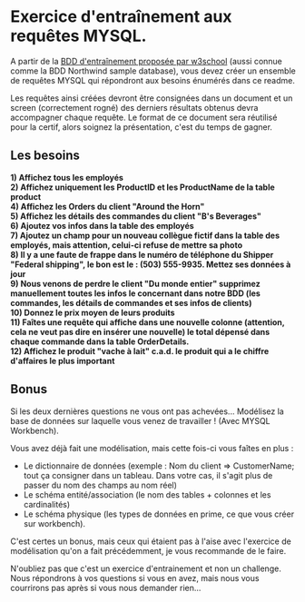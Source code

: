 # Exercice d'entraînement aux requêtes MYSQL.

A partir de la [BDD d'entraînement proposée par w3school](https://www.w3schools.com/sql/trysql.asp?filename=trysql_select_all) (aussi connue comme la BDD Northwind sample database), vous devez créer un ensemble de requêtes MYSQL qui répondront aux besoins énumérés dans ce readme.  

Les requêtes ainsi créées devront être consignées dans un document et un screen (correctement rogné) des derniers résultats obtenus devra accompagner chaque requête. Le format de ce document sera réutilisé pour la certif, alors soignez la présentation, c'est du temps de gagner.

## Les besoins

**1) Affichez tous les employés**  
**2) Affichez uniquement les ProductID et les ProductName de la table product**  
**4) Affichez les Orders du client "Around the Horn"**  
**5) Affichez les détails des commandes du client "B's Beverages"**  
**6) Ajoutez vos infos dans la table des employés**  
**7) Ajoutez un champ pour un nouveau collègue fictif dans la table des employés, mais attention, celui-ci refuse de mettre sa photo**  
**8) Il y a une faute de frappe dans le numéro de téléphone du Shipper "Federal shipping", le bon est le : (503) 555-9935. Mettez ses données à jour**  
**9) Nous venons de perdre le client "Du monde entier" supprimez manuellement toutes les infos le concernant dans notre BDD (les commandes, les détails de commandes et ses infos de clients)**  
**10) Donnez le prix moyen de leurs produits**  
**11) Faîtes une requête qui affiche dans une nouvelle colonne (attention, cela ne veut pas dire en insérer une nouvelle) le total dépensé dans chaque commande dans la table OrderDetails.**  
**12) Affichez le produit "vache à lait" c.a.d. le produit qui a le chiffre d'affaires le plus important**  

## Bonus

Si les deux dernières questions ne vous ont pas achevées... Modélisez la base de données sur laquelle vous venez de travailler ! (Avec MYSQL Workbench).

Vous avez déjà fait une modélisation, mais cette fois-ci vous faîtes en plus : 

- Le dictionnaire de données (exemple : Nom du client => CustomerName; tout ça consigner dans un tableau. Dans votre cas, il s'agit plus de passer du nom des champs au nom réel)
- Le schéma entité/association (le nom des tables + colonnes et les cardinalités) 
- Le schéma physique (les types de données en prime, ce que vous créer sur workbench). 

C'est certes un bonus, mais ceux qui étaient pas à l'aise avec l'exercice de modélisation qu'on a fait précédemment, je vous recommande de le faire. 

N'oubliez pas que c'est un exercice d'entrainement et non un challenge. Nous répondrons à vos questions si vous en avez, mais nous vous courrirons pas après si vous nous demander rien...
